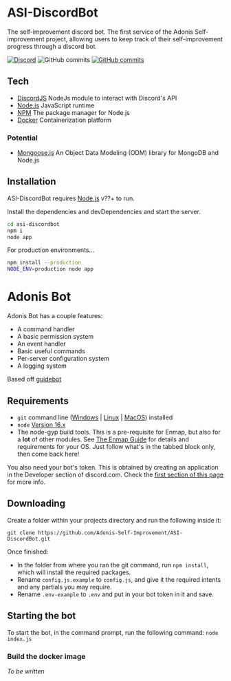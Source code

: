 # ASI-DiscordBot
The self-improvement discord bot. The first service of the Adonis Self-improvement project, allowing users to keep track of their self-improvement progress through a discord bot.

[![Discord](https://badgen.net/badge/icon/discord?icon=discord&label)](https://discord.gg/CKKshDe8rx)
![GitHub commits](https://badgen.net/github/license/Adonis-Self-Improvement/ASI-DiscordBot)
[![GitHub commits](https://badgen.net/github/stars/Adonis-Self-Improvement/ASI-DiscordBot)](https://github.com/Adonis-Self-Improvement/ASI-DiscordBot/stargazers)

## Tech
- [DiscordJS](https://discord.js.org/#/) NodeJs module to interact with Discord's API
- [Node.js](https://nodejs.org/en/) JavaScript runtime
- [NPM](https://www.npmjs.com/) The package manager for Node.js
- [Docker](https://www.docker.com/) Containerization platform

### Potential
- [Mongoose.js](https://mongoosejs.com/) An Object Data Modeling (ODM) library for MongoDB and Node.js

## Installation

ASI-DiscordBot requires [Node.js](https://nodejs.org/) v??+ to run.

Install the dependencies and devDependencies and start the server.

```sh
cd asi-discordbot
npm i
node app
```

For production environments...

```sh
npm install --production
NODE_ENV=production node app
```



# Adonis Bot

Adonis Bot has a couple features:
- A command handler
- A basic permission system
- An event handler
- Basic useful commands
- Per-server configuration system
- A logging system

Based off [guidebot](https://github.com/AnIdiotsGuide/guidebot/) 

## Requirements

- `git` command line ([Windows](https://git-scm.com/download/win) | [Linux](https://git-scm.com/download/linux) | [MacOS](https://git-scm.com/download/mac)) installed
- `node` [Version 16.x](https://nodejs.org)
- The node-gyp build tools. This is a pre-requisite for Enmap, but also for a **lot** of other modules. See [The Enmap Guide](https://enmap.evie.dev/install#pre-requisites) for details and requirements for your OS. Just follow what's in the tabbed block only, then come back here!

You also need your bot's token. This is obtained by creating an application in
the Developer section of discord.com. Check the [first section of this page](https://anidiots.guide/getting-started/getting-started-long-version)
for more info.
## Downloading

Create a folder within your projects directory and run the following inside it:

`git clone https://github.com/Adonis-Self-Improvement/ASI-DiscordBot.git`

Once finished:

- In the folder from where you ran the git command, run `npm install`, which will install the required packages.
- Rename `config.js.example` to `config.js`, and give it the required intents and any partials you may require.
- Rename `.env-example` to `.env` and put in your bot token in it and save.

## Starting the bot

To start the bot, in the command prompt, run the following command:
`node index.js`





### Build the docker image
_To be written_
